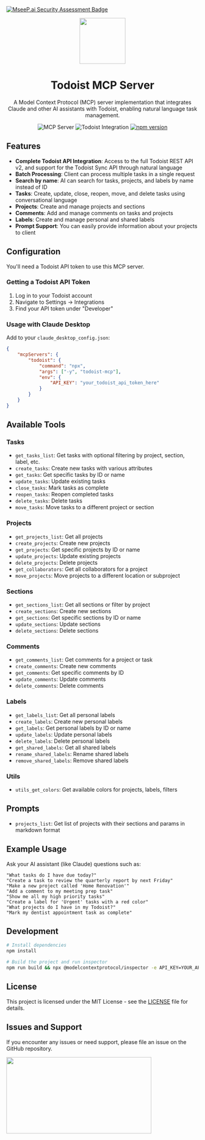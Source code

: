 [![MseeP.ai Security Assessment Badge](https://mseep.net/pr/stanislavlysenko0912-todoist-mcp-server-badge.png)](https://mseep.ai/app/stanislavlysenko0912-todoist-mcp-server)

<div align="center">
    <img src="https://static-00.iconduck.com/assets.00/todoist-icon-512x512-v3a6dxo9.png" width="120"/>
    <h1>Todoist MCP Server</h1>
    <p>A Model Context Protocol (MCP) server implementation that integrates Claude and other AI assistants with Todoist, enabling natural language task management.</p>
    <div>
        <img src="https://img.shields.io/badge/claude-mcp-blue" alt="MCP Server">
        <img src="https://img.shields.io/badge/todoist-mcp-orange" alt="Todoist Integration">
        <a href="https://www.npmjs.com/package/todoist-mcp" target="_blank">
            <img src="https://img.shields.io/npm/v/todoist-mcp.svg" alt="npm version">
        </a>
    </div>
</div>

## Features

- **Complete Todoist API Integration**: Access to the full Todoist REST API v2, and support for the Todoist Sync API through natural language
- **Batch Processing**: Client can process multiple tasks in a single request
- **Search by name**: AI can search for tasks, projects, and labels by name instead of ID
- **Tasks**: Create, update, close, reopen, move, and delete tasks using conversational language
- **Projects**: Create and manage projects and sections
- **Comments**: Add and manage comments on tasks and projects
- **Labels**: Create and manage personal and shared labels
- **Prompt Support**: You can easily provide information about your projects to client

## Configuration

You'll need a Todoist API token to use this MCP server.

### Getting a Todoist API Token

1. Log in to your Todoist account
2. Navigate to Settings → Integrations
3. Find your API token under "Developer"

### Usage with Claude Desktop

Add to your `claude_desktop_config.json`:

```json
{
    "mcpServers": {
        "todoist": {
            "command": "npx",
            "args": ["-y", "todoist-mcp"],
            "env": {
                "API_KEY": "your_todoist_api_token_here"
            }
        }
    }
}
```

## Available Tools

### Tasks

- `get_tasks_list`: Get tasks with optional filtering by project, section, label, etc.
- `create_tasks`: Create new tasks with various attributes
- `get_tasks`: Get specific tasks by ID or name
- `update_tasks`: Update existing tasks
- `close_tasks`: Mark tasks as complete
- `reopen_tasks`: Reopen completed tasks
- `delete_tasks`: Delete tasks
- `move_tasks`: Move tasks to a different project or section

### Projects

- `get_projects_list`: Get all projects
- `create_projects`: Create new projects
- `get_projects`: Get specific projects by ID or name
- `update_projects`: Update existing projects
- `delete_projects`: Delete projects
- `get_collaborators`: Get all collaborators for a project
- `move_projects`: Move projects to a different location or subproject

### Sections

- `get_sections_list`: Get all sections or filter by project
- `create_sections`: Create new sections
- `get_sections`: Get specific sections by ID or name
- `update_sections`: Update sections
- `delete_sections`: Delete sections

### Comments

- `get_comments_list`: Get comments for a project or task
- `create_comments`: Create new comments
- `get_comments`: Get specific comments by ID
- `update_comments`: Update comments
- `delete_comments`: Delete comments

### Labels

- `get_labels_list`: Get all personal labels
- `create_labels`: Create new personal labels
- `get_labels`: Get personal labels by ID or name
- `update_labels`: Update personal labels
- `delete_labels`: Delete personal labels
- `get_shared_labels`: Get all shared labels
- `rename_shared_labels`: Rename shared labels
- `remove_shared_labels`: Remove shared labels

### Utils

- `utils_get_colors`: Get available colors for projects, labels, filters

## Prompts

- `projects_list`: Get list of projects with their sections and params in markdown format

## Example Usage

Ask your AI assistant (like Claude) questions such as:

```
"What tasks do I have due today?"
"Create a task to review the quarterly report by next Friday"
"Make a new project called 'Home Renovation'"
"Add a comment to my meeting prep task"
"Show me all my high priority tasks"
"Create a label for 'Urgent' tasks with a red color"
"What projects do I have in my Todoist?"
"Mark my dentist appointment task as complete"
```

## Development

```bash
# Install dependencies
npm install

# Build the project and run inspector
npm run build && npx @modelcontextprotocol/inspector -e API_KEY=YOUR_API_KEY_HERE node dist/index.js
```

## License

This project is licensed under the MIT License - see the [LICENSE](LICENSE.md) file for details.

## Issues and Support

If you encounter any issues or need support, please file an issue on the GitHub repository.

<a href="https://glama.ai/mcp/servers/@stanislavlysenko0912/todoist-mcp-server">
  <img width="380" height="200" src="https://glama.ai/mcp/servers/@stanislavlysenko0912/todoist-mcp-server/badge" />
</a>
